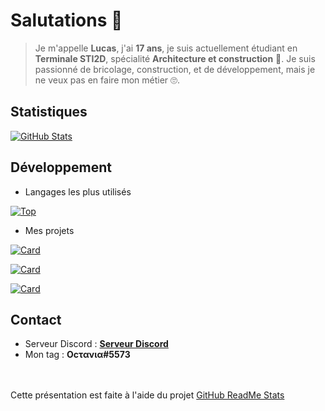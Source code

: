 # Salutations 👋

> Je m'appelle **Lucas**, j'ai **17 ans**, je suis actuellement étudiant en **Terminale STI2D**, spécialité **Architecture et construction** 🧐. Je suis passionné de bricolage, construction, et de développement, mais je ne veux pas en faire mon métier 🙄.

## Statistiques

[![GitHub Stats](https://github-readme-stats.vercel.app/api?username=Octavia0509)](https://github.com/anuraghazra/github-readme-stats)

## Développement

* Langages les plus utilisés

[![Top](https://github-readme-stats.vercel.app/api/top-langs/?username=Octavia0509)](https://github.com/anuraghazra/github-readme-stats)

* Mes projets

[![Card](https://github-readme-stats.vercel.app/api/pin/?username=Octavia0509&repo=discord-drops)](https://github.com/anuraghazra/github-readme-stats)

[![Card](https://github-readme-stats.vercel.app/api/pin/?username=Octavia0509&repo=discord-levels)](https://github.com/anuraghazra/github-readme-stats)

[![Card](https://github-readme-stats.vercel.app/api/pin/?username=Octavia0509&repo=dprofil)](https://github.com/anuraghazra/github-readme-stats)

## Contact

* Serveur Discord : <a href="https://discord.gg/WmxCKvRnKh">**Serveur Discord**</a>
* Mon tag : **Oϲτανια#5573**

<br/><br/>
Cette présentation est faite à l'aide du projet <a href="https://github.com/anuraghazra/github-readme-stats">GitHub ReadMe Stats</a>
